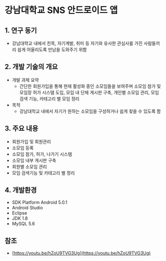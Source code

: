 # 강남대학교 SNS 안드로이드 앱
## 1. 연구 동기
* 강남대학교 내에서 친목, 자기계발, 취미 등 자기와 유사한 관심사를 가진 사람들끼리 쉽게 어울리도록 만남을 도와주기 위함
## 2. 개발 기술의 개요
* 개발 과제 요약
  * 간단한 회원가입을 통해 현재 활성화 중인 소모임들을 보여주며 소모임 참가 및 모임장 허가 시스템 도입, 모임 내 단체 게시판 구축, 개인별 소모임 관리, 모임 검색 기능, 카테고리 별 모임 정리
* 목적
  * 강남대학교 내에서 자기가 원하는 소모임을 구성하거나 쉽게 찾을 수 있도록 함
## 3. 주요 내용
* 회원가입 및 회원관리
* 소모임 등록
* 소모임 참가, 허가, 나가기 시스템
* 소모임 내부 게시판 구축
* 회원별 소모임 관리
* 모임 검색기능 및 카테고리 별 정리
## 4. 개발환경
* SDK Platform Android 5.0.1
* Android Studio
* Eclipse
* JDK 1.8
* MySQL 5.6
## 참조
* [https://youtu.be/hZoU9TVG3Ug](https://youtu.be/hZoU9TVG3Ug)
